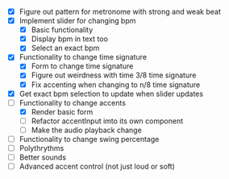 - [x] Figure out pattern for metronome with strong and weak beat
- [x] Implement slider for changing bpm
    - [x] Basic functionality
    - [x] Display bpm in text too
    - [x] Select an exact bpm
- [x] Functionality to change time signature
    - [x] Form to change time signature
    - [x] Figure out weirdness with time 3/8 time signature
    - [x] Fix accenting when changing to n/8 time signature
- [x] Get exact bpm selection to update when slider updates
- [ ] Functionality to change accents
    - [x] Render basic form
    - [ ] Refactor accentInput imto its own component
    - [ ] Make the audio playback change
- [ ] Functionality to change swing percentage
- [ ] Polythrythms
- [ ] Better sounds
- [ ] Advanced accent control (not just loud or soft)